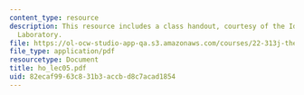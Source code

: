 ```yaml
---
content_type: resource
description: This resource includes a class handout, courtesy of the Idaho National
  Laboratory.
file: https://ol-ocw-studio-app-qa.s3.amazonaws.com/courses/22-313j-thermal-hydraulics-in-power-technology-spring-2007/82ecaf9963c831b3accbd8c7acad1854_ho_lec05.pdf
file_type: application/pdf
resourcetype: Document
title: ho_lec05.pdf
uid: 82ecaf99-63c8-31b3-accb-d8c7acad1854
---
```


